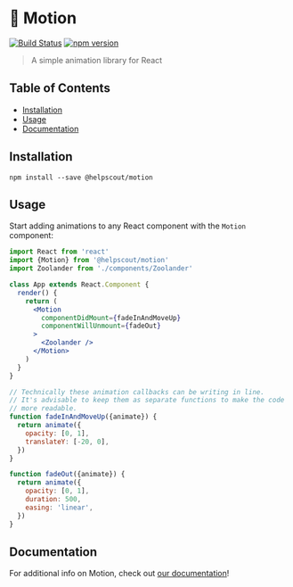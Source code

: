 # 💫 Motion

[![Build Status](https://travis-ci.org/helpscout/motion.svg?branch=master)](https://travis-ci.org/helpscout/motion)
[![npm version](https://badge.fury.io/js/%40helpscout%2Fmotion.svg)](https://badge.fury.io/js/%40helpscout%2Fmotion)

> A simple animation library for React

## Table of Contents

<!-- START doctoc generated TOC please keep comment here to allow auto update -->
<!-- DON'T EDIT THIS SECTION, INSTEAD RE-RUN doctoc TO UPDATE -->

- [Installation](#installation)
- [Usage](#usage)
- [Documentation](#documentation)

<!-- END doctoc generated TOC please keep comment here to allow auto update -->

## Installation

```
npm install --save @helpscout/motion
```

## Usage

Start adding animations to any React component with the `Motion` component:

```jsx
import React from 'react'
import {Motion} from '@helpscout/motion'
import Zoolander from './components/Zoolander'

class App extends React.Component {
  render() {
    return (
      <Motion
        componentDidMount={fadeInAndMoveUp}
        componentWillUnmount={fadeOut}
      >
        <Zoolander />
      </Motion>
    )
  }
}

// Technically these animation callbacks can be writing in line.
// It's advisable to keep them as separate functions to make the code
// more readable.
function fadeInAndMoveUp({animate}) {
  return animate({
    opacity: [0, 1],
    translateY: [-20, 0],
  })
}

function fadeOut({animate}) {
  return animate({
    opacity: [0, 1],
    duration: 500,
    easing: 'linear',
  })
}
```

## Documentation

For additional info on Motion, check out [our documentation](./docs)!
